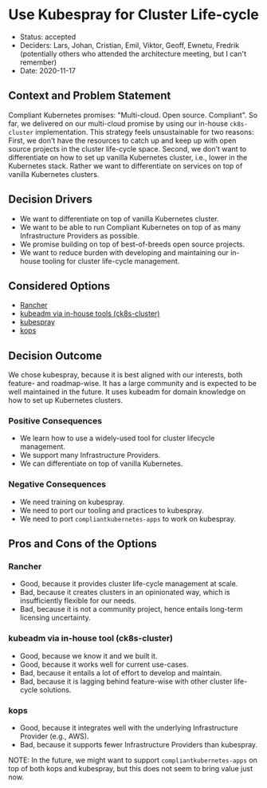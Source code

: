 # Use Kubespray for Cluster Life-cycle

- Status: accepted
- Deciders: Lars, Johan, Cristian, Emil, Viktor, Geoff, Ewnetu, Fredrik (potentially others who attended the architecture meeting, but I can't remember)
- Date: 2020-11-17

## Context and Problem Statement

Compliant Kubernetes promises: "Multi-cloud. Open source. Compliant". So far, we delivered on our multi-cloud promise by using our in-house `ck8s-cluster` implementation. This strategy feels unsustainable for two reasons: First, we don't have the resources to catch up and keep up with open source projects in the cluster life-cycle space. Second, we don't want to differentiate on how to set up vanilla Kubernetes cluster, i.e., lower in the Kubernetes stack. Rather we want to differentiate on services on top of vanilla Kubernetes clusters.

## Decision Drivers

- We want to differentiate on top of vanilla Kubernetes cluster.
- We want to be able to run Compliant Kubernetes on top of as many Infrastructure Providers as possible.
- We promise building on top of best-of-breeds open source projects.
- We want to reduce burden with developing and maintaining our in-house tooling for cluster life-cycle management.

## Considered Options

- [Rancher](https://www.rancher.com/)
- [kubeadm via in-house tools (ck8s-cluster)](https://github.com/elastisys/ck8s-cluster)
- [kubespray](https://github.com/kubernetes-sigs/kubespray)
- [kops](https://github.com/kubernetes/kops)

## Decision Outcome

We chose kubespray, because it is best aligned with our interests, both feature- and roadmap-wise. It has a large community and is expected to be well maintained in the future. It uses kubeadm for domain knowledge on how to set up Kubernetes clusters.

### Positive Consequences

- We learn how to use a widely-used tool for cluster lifecycle management.
- We support many Infrastructure Providers.
- We can differentiate on top of vanilla Kubernetes.

### Negative Consequences

- We need training on kubespray.
- We need to port our tooling and practices to kubespray.
- We need to port `compliantkubernetes-apps` to work on kubespray.

## Pros and Cons of the Options

### Rancher

- Good, because it provides cluster life-cycle management at scale.
- Bad, because it creates clusters in an opinionated way, which is insufficiently flexible for our needs.
- Bad, because it is not a community project, hence entails long-term licensing uncertainty.

### kubeadm via in-house tool (ck8s-cluster)

- Good, because we know it and we built it.
- Good, because it works well for current use-cases.
- Bad, because it entails a lot of effort to develop and maintain.
- Bad, because it is lagging behind feature-wise with other cluster life-cycle solutions.

### kops

- Good, because it integrates well with the underlying Infrastructure Provider (e.g., AWS).
- Bad, because it supports fewer Infrastructure Providers than kubespray.

NOTE: In the future, we might want to support `compliantkubernetes-apps` on top of both kops and kubespray, but this does not seem to bring value just now.
